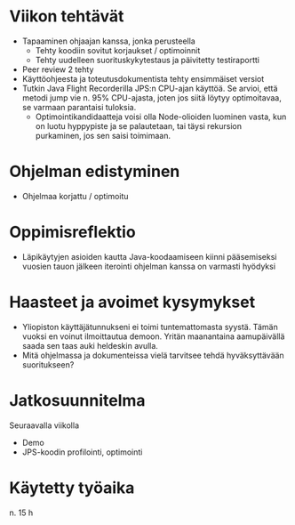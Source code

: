 # Viikon tehtävät

-   Tapaaminen ohjaajan kanssa, jonka perusteella
    -   Tehty koodiin sovitut korjaukset / optimoinnit
    -   Tehty uudelleen suorituskykytestaus ja päivitetty testiraportti
-   Peer review 2 tehty
-   Käyttöohjeesta ja toteutusdokumentista tehty ensimmäiset versiot
-   Tutkin Java Flight Recorderilla JPS:n CPU-ajan käyttöä. Se arvioi, että metodi jump vie n. 95% CPU-ajasta, joten jos siitä löytyy optimoitavaa, se varmaan parantaisi tuloksia.
    -   Optimointikandidaatteja voisi olla Node-olioiden luominen vasta, kun on luotu hyppypiste ja se palautetaan, tai täysi rekursion purkaminen, jos sen saisi toimimaan.

# Ohjelman edistyminen

-   Ohjelmaa korjattu / optimoitu

# Oppimisreflektio

-   Läpikäytyjen asioiden kautta Java-koodaamiseen kiinni pääsemiseksi vuosien tauon jälkeen iterointi ohjelman kanssa on varmasti hyödyksi

# Haasteet ja avoimet kysymykset

-   Yliopiston käyttäjätunnukseni ei toimi tuntemattomasta syystä. Tämän vuoksi en voinut ilmoittautua demoon. Yritän maanantaina aamupäivällä saada sen taas auki heldeskin avulla.
-   Mitä ohjelmassa ja dokumenteissa vielä tarvitsee tehdä hyväksyttävään suoritukseen?

# Jatkosuunnitelma

Seuraavalla viikolla

-   Demo
-   JPS-koodin profilointi, optimointi

# Käytetty työaika

n. 15 h
